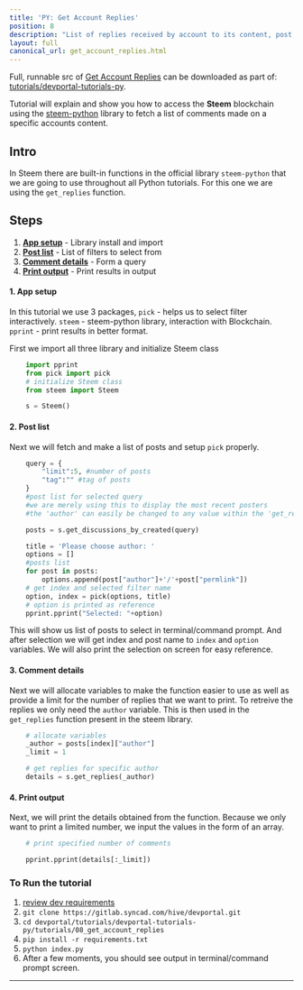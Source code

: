 ```yaml
---
title: 'PY: Get Account Replies'
position: 8
description: "List of replies received by account to its content, post, comment."
layout: full
canonical_url: get_account_replies.html
---              
```

<span class="fa-pull-left top-of-tutorial-repo-link"><span class="first-word">Full</span>, runnable src of [Get Account Replies](https://gitlab.syncad.com/hive/devportal/-/tree/develop/tutorials/devportal-tutorials-py/tutorials/08_get_account_replies) can be downloaded as part of: [tutorials/devportal-tutorials-py](https://gitlab.syncad.com/hive/devportal/-/tree/develop/tutorials/devportal-tutorials-py).</span>
<br>



Tutorial will explain and show you how to access the **Steem** blockchain using the [steem-python](https://github.com/steemit/steem-python) library to fetch a list of comments made on a specific accounts content.

## Intro

In Steem there are built-in functions in the official library `steem-python` that we are going to use throughout all Python tutorials. For this one we are using the `get_replies` function.

## Steps

1.  [**App setup**](#app-setup) - Library install and import
1.  [**Post list**](#post-list) - List of filters to select from
1.  [**Comment details**](#comment-details) - Form a query
1.  [**Print output**](#print-output) - Print results in output

#### 1. App setup <a name="app-setup"></a>

In this tutorial we use 3 packages, `pick` - helps us to select filter interactively. `steem` - steem-python library, interaction with Blockchain. `pprint` - print results in better format.

First we import all three library and initialize Steem class

```python
    import pprint
    from pick import pick
    # initialize Steem class
    from steem import Steem

    s = Steem()
```

#### 2. Post list <a name="post-list"></a>

Next we will fetch and make a list of posts and setup `pick` properly.

```python
    query = {
        "limit":5, #number of posts
        "tag":"" #tag of posts
    }
    #post list for selected query
    #we are merely using this to display the most recent posters
    #the 'author' can easily be changed to any value within the 'get_replies' function

    posts = s.get_discussions_by_created(query)

    title = 'Please choose author: '
    options = []
    #posts list
    for post in posts:
        options.append(post["author"]+'/'+post["permlink"])
    # get index and selected filter name
    option, index = pick(options, title)
    # option is printed as reference
    pprint.pprint("Selected: "+option)
```

This will show us list of posts to select in terminal/command prompt. And after selection we will get index and post name to `index` and `option` variables. We will also print the selection on screen for easy reference.

#### 3. Comment details <a name="comment-details"></a>

Next we will allocate variables to make the function easier to use as well as provide a limit for the number of replies that we want to print. To retreive the replies we only need the `author` variable. This is then used in the `get_replies` function present in the steem library.

```python
    # allocate variables
    _author = posts[index]["author"]
    _limit = 1

    # get replies for specific author
    details = s.get_replies(_author)
```

#### 4. Print output <a name="print-output"></a>

Next, we will print the details obtained from the function. Because we only want to print a limited number, we input the values in the form of an array.

```python
    # print specified number of comments

    pprint.pprint(details[:_limit])
```

### To Run the tutorial

1.  [review dev requirements](getting_started)
1.  `git clone https://gitlab.syncad.com/hive/devportal.git`
1.  `cd devportal/tutorials/devportal-tutorials-py/tutorials/08_get_account_replies`
1.  `pip install -r requirements.txt`
1.  `python index.py`
1.  After a few moments, you should see output in terminal/command prompt screen.


---
